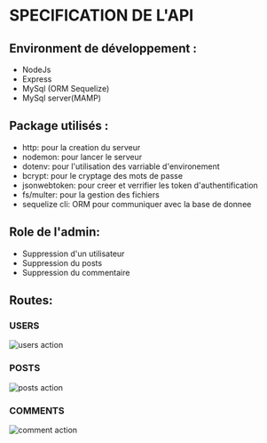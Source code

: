 ﻿# SPECIFICATION DE L'API

## Environment de développement :

- NodeJs
- Express
- MySql (ORM Sequelize)
- MySql server(MAMP)

## Package utilisés :

- http: pour la creation du serveur
- nodemon: pour lancer le serveur
- dotenv: pour l'utilisation des varriable d'environement
- bcrypt: pour le cryptage des mots de passe
- jsonwebtoken: pour creer et verrifier les token d'authentification
- fs/multer: pour la gestion des fichiers
- sequelize cli: ORM pour communiquer avec la base de donnee

## Role de l'admin:

- Suppression d'un utilisateur
- Suppression du posts
- Suppression du commentaire

## Routes:

### USERS

![users action](./role-picture/Aspose.Words.3e10d72a-8933-4d00-859d-4160e98ca6e6.001.png)

### POSTS

![posts action](./role-picture/Aspose.Words.3e10d72a-8933-4d00-859d-4160e98ca6e6.002.png)

### COMMENTS

![comment action](./role-picture/Aspose.Words.3e10d72a-8933-4d00-859d-4160e98ca6e6.003.png)
